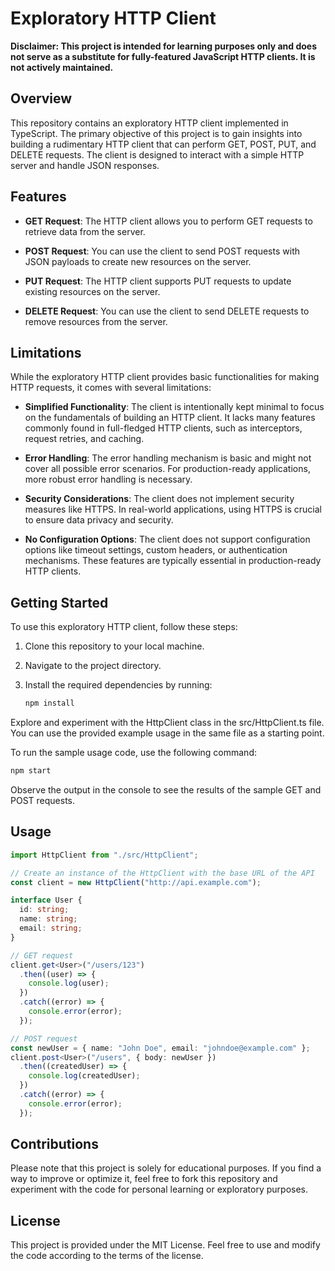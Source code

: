 # Exploratory HTTP Client

**Disclaimer: This project is intended for learning purposes only and does not serve as a substitute for fully-featured JavaScript HTTP clients. It is not actively maintained.**

## Overview

This repository contains an exploratory HTTP client implemented in TypeScript. The primary objective of this project is to gain insights into building a rudimentary HTTP client that can perform GET, POST, PUT, and DELETE requests. The client is designed to interact with a simple HTTP server and handle JSON responses.

## Features

- **GET Request**: The HTTP client allows you to perform GET requests to retrieve data from the server.

- **POST Request**: You can use the client to send POST requests with JSON payloads to create new resources on the server.

- **PUT Request**: The HTTP client supports PUT requests to update existing resources on the server.

- **DELETE Request**: You can use the client to send DELETE requests to remove resources from the server.

## Limitations

While the exploratory HTTP client provides basic functionalities for making HTTP requests, it comes with several limitations:

- **Simplified Functionality**: The client is intentionally kept minimal to focus on the fundamentals of building an HTTP client. It lacks many features commonly found in full-fledged HTTP clients, such as interceptors, request retries, and caching.

- **Error Handling**: The error handling mechanism is basic and might not cover all possible error scenarios. For production-ready applications, more robust error handling is necessary.

- **Security Considerations**: The client does not implement security measures like HTTPS. In real-world applications, using HTTPS is crucial to ensure data privacy and security.

- **No Configuration Options**: The client does not support configuration options like timeout settings, custom headers, or authentication mechanisms. These features are typically essential in production-ready HTTP clients.

## Getting Started

To use this exploratory HTTP client, follow these steps:

1. Clone this repository to your local machine.

2. Navigate to the project directory.

3. Install the required dependencies by running:

   ```bash
   npm install
   ```

Explore and experiment with the HttpClient class in the src/HttpClient.ts file. You can use the provided example usage in the same file as a starting point.

To run the sample usage code, use the following command:

```bash
npm start
```
Observe the output in the console to see the results of the sample GET and POST requests.

## Usage 

```typescript
import HttpClient from "./src/HttpClient";

// Create an instance of the HttpClient with the base URL of the API
const client = new HttpClient("http://api.example.com");

interface User {
  id: string;
  name: string;
  email: string;
}

// GET request
client.get<User>("/users/123")
  .then((user) => {
    console.log(user);
  })
  .catch((error) => {
    console.error(error);
  });

// POST request
const newUser = { name: "John Doe", email: "johndoe@example.com" };
client.post<User>("/users", { body: newUser })
  .then((createdUser) => {
    console.log(createdUser);
  })
  .catch((error) => {
    console.error(error);
  });
```
## Contributions
Please note that this project is solely for educational purposes. If you find a way to improve or optimize it, feel free to fork this repository and experiment with the code for personal learning or exploratory purposes.

## License
This project is provided under the MIT License. Feel free to use and modify the code according to the terms of the license.